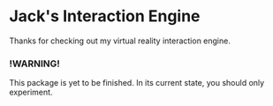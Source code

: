 # Jack's Interaction Engine
Thanks for checking out my virtual reality interaction engine.

### !WARNING!
This package is yet to be finished. In its current state, you should only experiment.
